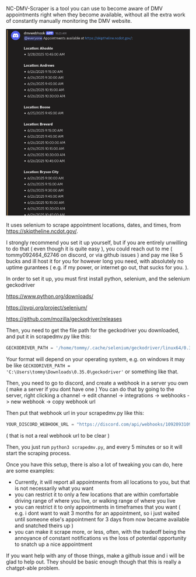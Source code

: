 NC-DMV-Scraper is a tool you can use to become aware of DMV appointments right when they become available, without all the extra work of constantly manually monitoring the DMV website.

![example](exampleoutput.png)

It uses selenium to scrape appointment locations, dates, and times, from https://skiptheline.ncdot.gov/.

I strongly recommend you set it up yourself, but if you are entirely unwilling to do that ( even though it is quite easy ), you could reach out to me ( tommy092464_62746 on discord, or via github issues ) and pay me like 5 bucks and ill host it for you for however long you need, with absolutely no uptime gurantees ( e.g. if my power, or internet go out, that sucks for you. ). 

In order to set it up, you must first install python, selenium, and the selenium geckodriver

https://www.python.org/downloads/

https://pypi.org/project/selenium/

https://github.com/mozilla/geckodriver/releases

Then, you need to get the file path for the geckodriver you downloaded, and put it in scrapedmv.py like this:

```python
GECKODRIVER_PATH = '/home/tommy/.cache/selenium/geckodriver/linux64/0.35.0/geckodriver' # Replace with your geckodriver path
```

Your format will depend on your operating system, e.g. on windows it may be like `GECKODRIVER_PATH = 'C:\Users\tommy\Downloads\0.35.0\geckodriver'` or something like that. 


Then, you need to go to discord, and create a webhook in a server you own ( make a server if you dont have one )
You can do that by going to the server, right clicking a channel -> edit channel -> integrations -> webhooks -> new webhook -> copy webhook url

Then put that webhook url in your scrapedmv.py like this:

```python
YOUR_DISCORD_WEBHOOK_URL = "https://discord.com/api/webhooks/10920931091/-JAOIFJWjenirieojOAJOIWjonfrreywoijojwojoOIAJODAab3" # !!! REPLACE WITH YOUR ACTUAL WEBHOOK URL !!!
```

( that is not a real webhook url to be clear ) 

Then, you just run `python3 scrapedmv.py`, and every 5 minutes or so it will start the scraping process. 

Once you have this setup, there is also a lot of tweaking you can do, here are some examples:
* Currently, it will report all appointments from all locations to you, but that is not necessarily what you want
* you can restrict it to only a few locations that are within comfortable driving range of where you live, or walking range of where you live
* you can restrict it to only appointments in timeframes that you want ( e.g. i dont want to wait 3 months for an appointment, so i just waited until someone else's appointment for 3 days from now became available and snatched theirs up )
* you can make it scrape more, or less, often, with the tradeoff being the annoyance of constant notifications vs the loss of potential opportunity to snatch up a nice appointment 

If you want help with any of those things, make a github issue and i will be glad to help out. They should be basic enough though that this is really a chatgpt-able problem.
